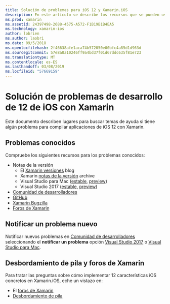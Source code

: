 ```yaml
---
title: Solución de problemas para iOS 12 y Xamarin.iOS
description: En este artículo se describe los recursos que se pueden usar para solucionar problemas al desarrollar aplicaciones de Xamarin.iOS. Describe problemas conocidos, informar de un problema nuevo y otros recursos de solución de problemas.
ms.prod: xamarin
ms.assetid: 24397498-2688-4575-A572-F1B19B1B4EA5
ms.technology: xamarin-ios
author: lobrien
ms.author: laobri
ms.date: 09/5/2018
ms.openlocfilehash: 2f46638afe1aca74b572050e00bfc4a85d1d963d
ms.sourcegitcommit: 57e8a0a10246ff9a4bd37f01d67ddc635f81e723
ms.translationtype: MT
ms.contentlocale: es-ES
ms.lasthandoff: 03/08/2019
ms.locfileid: "57669159"
---
```

# <a name="troubleshooting-ios-12-development-with-xamarin"></a>Solución de problemas de desarrollo de 12 de iOS con Xamarin

Este documento describen lugares para buscar temas de ayuda si tiene algún problema para compilar aplicaciones de iOS 12 con Xamarin.

## <a name="known-issues"></a>Problemas conocidos

Compruebe los siguientes recursos para los problemas conocidos:

- Notas de la versión
    - El [Xamarin versiones](http://releases.xamarin.com/) blog
    - Xamarin [notas de la versión](https://docs.microsoft.com/xamarin/ios/release-notes/) archive
    - Visual Studio para Mac ([estable](https://docs.microsoft.com/visualstudio/releasenotes/vs2017-mac-relnotes), [preview](https://docs.microsoft.com/visualstudio/releasenotes/vs2017-mac-preview-relnotes))
    - Visual Studio 2017 ([estable](https://docs.microsoft.com/visualstudio/releasenotes/vs2017-relnotes), [preview](https://docs.microsoft.com/visualstudio/releasenotes/vs2017-preview-relnotes))
- [Comunidad de desarrolladores](https://developercommunity.visualstudio.com/search.html)
- [GitHub](https://github.com/xamarin/xamarin-macios/issues)
- [Xamarin Bugzilla](https://bugzilla.xamarin.com/query.cgi?product=iOS)
- [Foros de Xamarin](https://forums.xamarin.com/categories/ios)

## <a name="report-a-new-issue"></a>Notificar un problema nuevo

Notificar nuevos problemas en [Comunidad de desarrolladores](https://developercommunity.visualstudio.com/spaces/8/index.html) seleccionando el **notificar un problema** opción [Visual Studio 2017](https://docs.microsoft.com/visualstudio/ide/how-to-report-a-problem-with-visual-studio-2017) o [Visual Studio para Mac](https://docs.microsoft.com/visualstudio/mac/report-a-problem).

## <a name="xamarin-forums-and-stack-overflow"></a>Desbordamiento de pila y foros de Xamarin

Para tratar las preguntas sobre cómo implementar 12 características iOS concretos en Xamarin.iOS, eche un vistazo en:

- El [foros de Xamarin](http://forums.xamarin.com/categories/ios)
- [Desbordamiento de pila](https://stackoverflow.com/search?tab=newest&q=xamarin)
